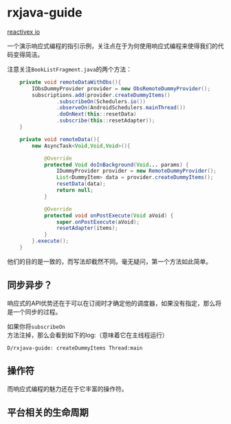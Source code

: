 # rxjava-guide

[reactivex io](http://reactivex.io/)

一个演示响应式编程的指引示例，关注点在于为何使用响应式编程来使得我们的代码变得简洁。

注意关注`BookListFragment.java`的两个方法：

```java
    private void remoteDataWithObs(){
        IObsDummyProvider provider = new ObsRemoteDummyProvider();
        subscriptions.add(provider.createDummyItems()
                .subscribeOn(Schedulers.io())
                .observeOn(AndroidSchedulers.mainThread())
                .doOnNext(this::resetData)
                .subscribe(this::resetAdapter));
    }

    private void remoteData(){
        new AsyncTask<Void,Void,Void>(){

            @Override
            protected Void doInBackground(Void... params) {
                IDummyProvider provider = new RemoteDummyProvider();
                List<DummyItem> data = provider.createDummyItems();
                resetData(data);
                return null;
            }

            @Override
            protected void onPostExecute(Void aVoid) {
                super.onPostExecute(aVoid);
                resetAdapter(items);
            }
        }.execute();
    }
```

他们的目的是一致的，而写法却截然不同。毫无疑问，第一个方法如此简单。

## 同步异步？

响应式的API优势还在于可以在订阅时才确定他的调度器，如果没有指定，那么将是一个同步的过程。

如果你将`subscribeOn`方法注掉，那么会看到如下的log:（意味着它在主线程运行）

```
D/rxjava-guide: createDummyItems Thread:main
```

## 操作符

而响应式编程的魅力还在于它丰富的操作符。

## 平台相关的生命周期

